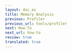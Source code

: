 ```yaml
---
layout: doc_es
title: Memory Analysis
previous: Profiler
previous_url: tools/profiler
next: How-To
next_url: how-to
review: true
translated: true
---
```

